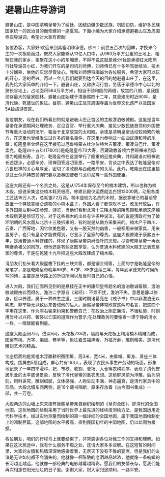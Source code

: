 # 避暑山庄导游词  
避暑山庄，是中国清朝皇帝为了绥抚、团结边疆少数民族，巩固边防，维护多民族国家统一的政治目的而修建的一座夏宫。下面小编为大家介绍承德避暑山庄及周围寺庙导游词，希望对大家有帮助!  

各位游客，大家好!欢迎来到紫塞明珠承德。佛曰：前世五百次的回眸，才换来今生的一次擦肩而过。既然大家能够从13亿人口中，从960万平方公里的土地上，相聚在我的家乡，相聚在这小小的车厢里，不得不说这就是缘分!我是承德红太阳旅行社导游员小红，为我们开车的是司机刘师傅，刘师傅已有十多年驾驶经验，技术十分娴熟，坐他的车您尽管放心。我和刘师傅将竭诚为各位服务，希望大家可以玩的开心，游的尽兴。再过一会儿我们就要到达今天的目的地避暑山庄了，在这里，我先给大家简单的介绍一下。避暑山庄，又称热河行宫，坐落于承德市中心以北的狭长谷地上，占地面积564万平方米，相当于颐和园的两倍，故宫的八倍，是我国现存最大的皇家园林。避暑山庄始建于清康熙四十二年，其营建历时近90年，是清代康、乾盛世的象征。目前，避暑山庄及其周围寺庙为世界文化遗产以及国家5A级旅游景区。  

各位朋友，现在我们所看到的就是避暑山庄正宫区的主殿澹泊敬诚殿。这里是当年皇帝在承德期间处理政务、召见百官、举行重大庆典、接见少数民族首领和外国使节等重大活动的场所，相当于北京故宫的太和殿。承德是清朝皇帝活动较频繁的地方，在这里也曾经发生过许多的著名事件，在这里也奏响过一曲曲民族和睦的乐章：乾隆皇帝曾经在这里接见过厄鲁特蒙古杜尔伯特台吉策凌、策凌乌巴什、策凌孟克。乾隆四十五年(1780年)是乾隆皇帝70大寿，西藏政教首领六世班禅来到承德为乾隆祝寿。当时，乾隆皇帝在这里举行了隆重的迎接庆典，并用藏语对班禅说长途跋涉，必感辛劳，班禅回答远叨圣恩，一路平安，言谈之中表达了乾隆皇帝对六世班禅的关心与厚爱，密切了清政府与西藏政府的关系。此外，乾隆还在这里接见过土尔扈特首领渥巴锡以及英国使者马戈尔尼等一些外国使臣。  

这座大殿还有一个名贵之处，这是从1754年保存至今的楠木建筑，所以也称为楠木殿。据说采集这些楠木耗资极高，修建此殿仅运费就达白银13000两，动用各类工匠达19万人次，总耗银7.2万两。楠木是较为名贵的木材，据说拿破仑的墓前曾放置一个存放拿破仑遗物的小楠木盒子，外国人看了都惊叹不已。改革开放后，许多外国朋友到中国参观、游览，当他们看到北京十三陵永陵的陵思殿和承德这座楠木殿后更是惊讶万分。对于这些楠木的出处有许多种说法，有的说是清政府为了破坏明朝的风水而从北京十三陵拆来的，有的说是从南方采集来的。楠木产于四川、云贵、广西等地，因它纹美色雅，又有一股天然的幽香，一般都用来做家具，用来盖房子，也只有皇帝才能做得到，它显示了皇家的尊贵。这座大殿原建于康熙五十年，是用普通木料修建的，体现了康熙皇帝崇尚俭朴的思想。尽管乾隆皇帝一再表明继承祖父的风范，但他还是有些贪图享受，认为普通木料修建的大殿无法表现皇家的尊贵，于是在乾隆十九年把这座大殿改建成了楠木殿。  

请朋友们抬头看大殿屋檐下挂的三块大匾，都是镏金铜匾，上面的字是乾隆皇帝的亲笔字，那是乾隆皇帝晚年86岁、87岁、88岁连续三年，每年到承德来的时候所写的诗，主要是反映路上的所见所闻以及当时自己的心情。  

进入大殿，我们迎面所见到的是悬挂在正中的康熙皇帝题名的澹泊敬诚匾额，澹泊敬诚殿由此而得名。澹泊二字源自《易经》：不烦不扰，澹泊不失。意思是静以修身，俭以养德，属于一种养生之道。三国时期诸葛亮在《戒子书》中以非澹泊无以明志，非宁静无以致远来告诫他的后人。康熙皇帝非常欣赏这两句名言，把这四个字用在这里，作为座右铭来约束和警醒自己：在政治上刚正廉洁，不循私情，时刻用俭朴以兴邦、奢侈以亡国的道理作为警示;在处理政务时要像看一潭宁静的清水一样，一眼就能看到底。  

这座大殿面阔7间，进深5间，天花板735块，隔扇与天花板上均用楠木精雕而成，图案有桃、万字、蝙蝠、卷草等，象征着五福捧寿，万福万寿，雕刻精美，是清代雕刻艺术的精品。  

宝座后面的是紫檀木浮雕耕织图围屏，高3米、宽4米，由屏帽、屏身、屏座三体构成，围屏由5扇组成，屏心共有163人，表现了农民从事生产劳动的场面，形象地记录了一年四季浸种、耙、布秧、收割、登场、入仓等农耕程序，表现了清代安居乐业的太平盛世景象，反映了清代皇帝的重农思想。这组屏风前为浮雕，后为阴刻，用料讲究，雕刻细腻，立体感强，人物生动丰满，神态逼真，是清代家具中的珍品。大殿北墙东西两侧，是16个藏书隔断，原来存放着《古今图书集成》一部，共一万卷。  

大殿两边的山墙上原来挂有康熙皇帝亲自组织绘制的《皇舆全图》，即清代的全国地图。这张地图的绘制采用了当时世界上最先进的经纬度测绘方法，是我国运用近代科学技术，经过实地测量而绘制的第一幅详细的全国地图，属于我国地图绘制史上的鸿制巨篇。这部地图的水平极高，直到民国初年的中国地图，仍以此图为根据。  

各位朋友，咱们的行程马上就要结束了，非常感谢各位对我工作的支持和理解。如果在这次旅途中，我有什么服务不周之处，还请大家多多谅解。在这短暂的时间里，大家的友情和热情深深地感染着我，无奈天下没有不散的宴席，但是我们的友谊是无论如何都不会消失的。他就像一杯陈酿的老酒越品越浓，他就像一条蜿蜒的长河越走越远，他就像一部经典的电影越看越精彩。愿我们的友情长存，愿我们能再次相逢在阳光灿烂的日子里。谢谢大家，祝大家归途顺利，一路平安。  

